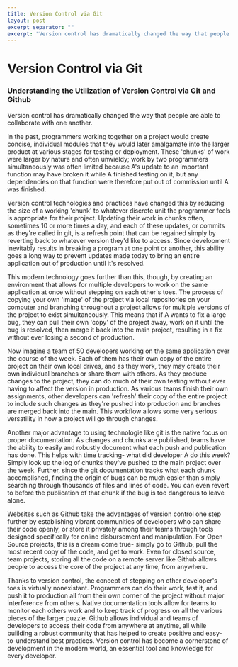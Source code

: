 ```yaml
---
title: Version Control via Git
layout: post
excerpt_separator: ""
excerpt: "Version control has dramatically changed the way that people are able to collaborate with one another."
---
```


# Version Control via Git
### Understanding the Utilization of Version Control via Git and Github

Version control has dramatically changed the way that people are able to collaborate with one another.

In the past, programmers working together on a project would create concise, individual modules that they would later amalgamate into the larger product at various stages for testing or deployment. These 'chunks' of work were larger by nature and often unwieldy; work by two programmers simultaneously was often limited because A's update to an important function may have broken it while A finished testing on it, but any dependencies on that function were therefore put out of commission until A was finished.

Version control technologies and practices have changed this by reducing the size of a working 'chunk' to whatever discrete unit the programmer feels is appropriate for their project. Updating their work in chunks often, sometimes 10 or more times a day, and each of these updates, or commits as they're called in git, is a refresh point that can be regained simply by reverting back to whatever version they'd like to access. Since development inevitably results in breaking a program at one point or another, this ability goes a long way to prevent updates made today to bring an entire application out of production until it's resolved.

This modern technology goes further than this, though, by creating an environment that allows for multiple developers to work on the same application at once without stepping on each other's toes. The process of copying your own 'image' of the project via local repositories on your computer and branching throughout a project allows for multiple versions of the project to exist simultaneously. This means that if A wants to fix a large bug, they can pull their own 'copy' of the project away, work on it until the bug is resolved, then merge it back into the main project, resulting in a fix without ever losing a second of production.

Now imagine a team of 50 developers working on the same application over the course of the week. Each of them has their own copy of the entire project on their own local drives, and as they work, they may create their own individual branches or share them with others. As they produce changes to the project, they can do much of their own testing without ever having to affect the version in production. As various teams finish their own assignments, other developers can 'refresh' their copy of the entire project to include such changes as they're pushed into production and branches are merged back into the main. This workflow allows some very serious versatility in how a project will go through changes.

Another major advantage to using technologie like git is the native focus on proper documentation. As changes and chunks are published, teams have the ability to easily and robustly document what each push and publication has done. This helps with time tracking- what did developer A do this week? Simply look up the log of chunks they've pushed to the main project over the week. Further, since the git documentation tracks what each chunk accomplished, finding the origin of bugs can be much easier than simply searching through thousands of files and lines of code. You can even revert to before the publication of that chunk if the bug is too dangerous to leave alone.

Websites such as Github take the advantages of version control one step further by establishing vibrant communities of developers who can share their code openly, or store it privately among their teams through tools designed specifically for online disbursement and manipulation. For Open Source projects, this is a dream come true- simply go to Github, pull the most recent copy of the code, and get to work. Even for closed source, team projects, storing all the code on a remote server like Github allows people to access the core of the project at any time, from anywhere.

Thanks to version control, the concept of stepping on other developer's toes is virtually nonexistant. Programmers can do their work, test it, and push it to production all from their own corner of the project without major interference from others. Native documentation tools allow for teams to monitor each others work and to keep track of progress on all the various pieces of the larger puzzle. Github allows individual and teams of developers to access their code from anywhere at anytime, all while buiilding a robust community that has helped to create positive and easy-to-understand best practices. Version control has become a cornerstone of development in the modern world, an essential tool and knowledge for every developer.